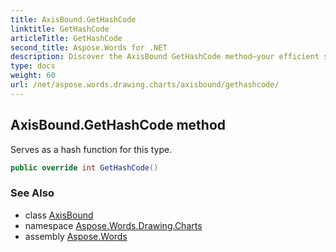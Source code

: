 ```yaml
---
title: AxisBound.GetHashCode
linktitle: GetHashCode
articleTitle: GetHashCode
second_title: Aspose.Words for .NET
description: Discover the AxisBound GetHashCode method—your efficient solution for generating unique hash values, enhancing data integrity and performance.
type: docs
weight: 60
url: /net/aspose.words.drawing.charts/axisbound/gethashcode/
---
```

## AxisBound.GetHashCode method

Serves as a hash function for this type.

```csharp
public override int GetHashCode()
```

### See Also

* class [AxisBound](../)
* namespace [Aspose.Words.Drawing.Charts](../../../aspose.words.drawing.charts/)
* assembly [Aspose.Words](../../../)

